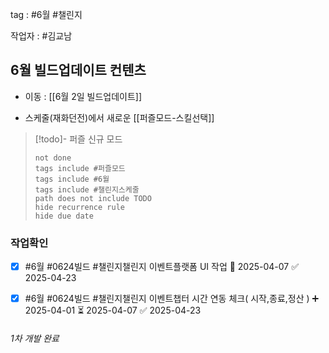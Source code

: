 
tag : #6월  #챌린지


작업자 :  #김교남 

## 6월 빌드업데이트 컨텐츠
- 이동 : [[6월 2일 빌드업데이트]]



- 스케줄(재화던전)에서 새로운  [[퍼즐모드-스킬선택]]
> [!todo]- 퍼즐 신규 모드
> ```tasks
> not done
> tags include #퍼즐모드
> tags include #6월
> tags include #챌린지스케줄
> path does not include TODO
> hide recurrence rule
> hide due date
> ```



### 작업확인
- [x] #6월  #0624빌드   #챌린지챌린지 이벤트플랫폼 UI 작업 🛫 2025-04-07 ✅ 2025-04-23
- [x] #6월  #0624빌드   #챌린지챌린지 이벤트챕터 시간 연동 체크( 시작,종료,정산 ) ➕ 2025-04-01 ⏳ 2025-04-07 ✅ 2025-04-23




###### 1차 개발 완료

